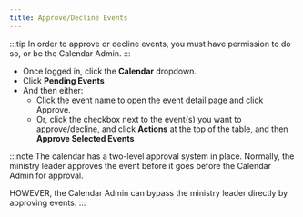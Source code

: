 ```yaml
---
title: Approve/Decline Events
---
```


:::tip
In order to approve or decline events, you must have permission to do so, or be the Calendar Admin.
:::

 - Once logged in, click the **Calendar** dropdown.
 - Click **Pending Events**
 - And then either:
   - Click the event name to open the event detail page and click Approve.
   - Or, click the checkbox next to the event(s) you want to approve/decline, and click **Actions** at the top of the table, and then **Approve Selected Events**

:::note
The calendar has a two-level approval system in place. Normally, the ministry leader approves the event before it goes before the Calendar Admin for approval.

HOWEVER, the Calendar Admin can bypass the ministry leader directly by approving events.
:::